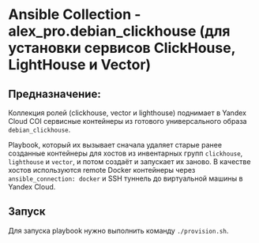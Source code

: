 # Ansible Collection - alex_pro.debian_clickhouse (для установки сервисов ClickHouse, LightHouse и Vector)

## Предназначение:

Коллекция ролей (clickhouse, vector и lighthouse) поднимает в Yandex Cloud COI сервисные контейнеры из готового универсального образа `debian_clickhouse`.

Playbook, который их вызывает сначала удаляет старые ранее созданные контейнеры для хостов из инвентарных групп `clickhouse`, `lighthouse` и `vector`, и потом создаёт и запускает их заново. В качестве хостов используются remote Docker контейнеры через `ansible_connection: docker` и SSH туннель до виртуальной машины в Yandex Cloud. 

## Запуск
Для запуска playbook нужно выполнить команду `./provision.sh`.

